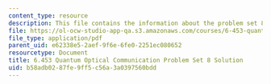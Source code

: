 ```yaml
---
content_type: resource
description: This file contains the information about the problem set 8 solution.
file: https://ol-ocw-studio-app-qa.s3.amazonaws.com/courses/6-453-quantum-optical-communication-fall-2016/b58adb0287fe9ff5c56a3a0397560bdd_MIT6_453F16_ps8_sol.pdf
file_type: application/pdf
parent_uid: e62338e5-2aef-9f6e-6fe0-2251ec080652
resourcetype: Document
title: 6.453 Quantum Optical Communication Problem Set 8 Solution
uid: b58adb02-87fe-9ff5-c56a-3a0397560bdd
---
```


